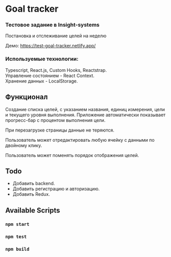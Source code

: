 # Goal tracker

### Тестовое задание в Insight-systems
Постановка и отслеживание целей на неделю

Демо: https://test-goal-tracker.netlify.app/

### Используемые технологии:

Typescript, React.js, Custom Hooks, Reactstrap.<br>
Управление состоянием - React Context.<br>
Хранение данных - LocalStorage.

## Функционал

Создание списка целей, с указанием названия, единиц измерения, цели и текущего уровня
выполнения. Приложение автоматически показывает прогресс-бар с процентом выполнения цели.

При перезагрузке страницы данные не теряются.

Пользователь может отредактировать любую ячейку с данными по двойному клику.

Пользователь может поменять порядок отображения целей.

## Todo
* Добавить backend.
* Добавить регистрацию и авторизацию.
* Добавить Redux.

## Available Scripts

### `npm start`

### `npm test`

### `npm build`